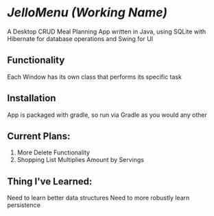 # *JelloMenu (Working Name)*
A Desktop CRUD Meal Planning App written in Java, using SQLite with Hibernate for database operations and Swing for UI

## Functionality
Each Window has its own class that performs its specific task

## Installation
App is packaged with gradle, so run via Gradle as you would any other

## Current Plans:
1. More Delete Functionality
2. Shopping List Multiplies Amount by Servings

## Thing I've Learned:
Need to learn better data structures
Need to more robustly learn persistence
